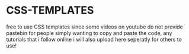 # CSS-TEMPLATES
free to use CSS templates
since some videos on youtube do not provide pastebin for people simply wanting to copy and paste the code, any tutorials that i follow online i will also upload here seperatly for others to use!
